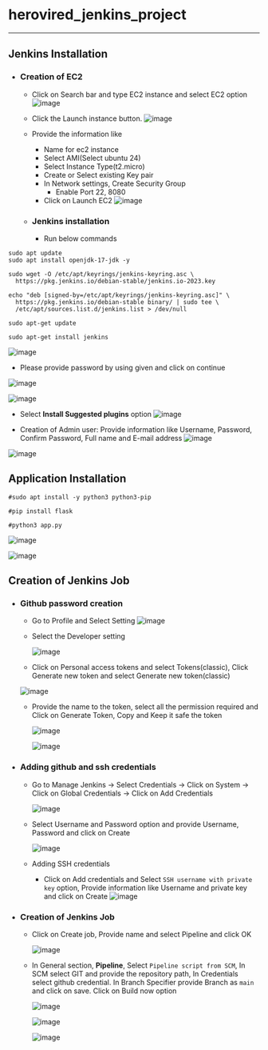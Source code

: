 # herovired_jenkins_project
---------------------------------------
## Jenkins Installation
- ### Creation of EC2
  - Click on Search bar and type EC2 instance and select EC2 option
    ![image](https://github.com/user-attachments/assets/66eff39f-a019-47f4-a4f8-70b1551544dd)

  - Click the Launch instance button.
  ![image](https://github.com/user-attachments/assets/d8957fff-481e-401f-81fc-9ae595b07075)

  - Provide the information like
    - Name for ec2 instance
    - Select AMI(Select ubuntu 24)
    - Select Instance Type(t2.micro)
    - Create or Select existing Key pair
    - In Network settings, Create Security Group
      - Enable Port 22, 8080
    - Click on Launch EC2
  ![image](https://github.com/user-attachments/assets/aa1c0d73-1894-44c2-9e4a-b0b79e535578)


  - ### Jenkins installation
    - Run below commands

```
sudo apt update
sudo apt install openjdk-17-jdk -y

```

```
sudo wget -O /etc/apt/keyrings/jenkins-keyring.asc \
  https://pkg.jenkins.io/debian-stable/jenkins.io-2023.key
```

```
echo "deb [signed-by=/etc/apt/keyrings/jenkins-keyring.asc]" \
  https://pkg.jenkins.io/debian-stable binary/ | sudo tee \
  /etc/apt/sources.list.d/jenkins.list > /dev/null
```

```
sudo apt-get update
```

```
sudo apt-get install jenkins
```

![image](https://github.com/user-attachments/assets/ad797145-6481-402f-b5d9-b4374472d2ca)

- Please provide password by using given and click on continue

![image](https://github.com/user-attachments/assets/a2b61548-1efd-4bee-9955-8218ae6ef321)

![image](https://github.com/user-attachments/assets/120263da-1e08-4a07-94ff-535e580fc17f)

- Select **Install Suggested plugins** option
  ![image](https://github.com/user-attachments/assets/a75e006e-28c1-4167-9a36-58b6aa3405f3)

- Creation of Admin user: Provide information like Username, Password, Confirm Password, Full name and   E-mail address
    ![image](https://github.com/user-attachments/assets/e70bb499-77a7-4115-b1ab-7b0e0e248190)

![image](https://github.com/user-attachments/assets/3a2acbfd-1b76-4377-8fce-1fa1aa663804)

## Application Installation

```
#sudo apt install -y python3 python3-pip
```
```
#pip install flask
```
```
#python3 app.py
```
![image](https://github.com/user-attachments/assets/50d63517-8526-4ac6-8ba4-388492bc058d)

![image](https://github.com/user-attachments/assets/106e14cc-8cf1-4e29-ae2b-5126e99e296d)

## Creation of Jenkins Job
- ### Github password creation
  - Go to Profile and Select Setting
    ![image](https://github.com/user-attachments/assets/2ee688c3-a45f-461e-8823-39a1f8896025)

  - Select the Developer setting

    ![image](https://github.com/user-attachments/assets/ceb599ca-477f-4f58-ae5b-4cbfe155b620)

  -  Click on Personal access tokens and select Tokens(classic), Click Generate new token and select Generate new token(classic)

    ![image](https://github.com/user-attachments/assets/2a0b8702-841c-4875-8738-ba3433491fdb)

  - Provide the name to the token, select all the permission required and Click on Generate Token, Copy and Keep it safe the token

    ![image](https://github.com/user-attachments/assets/5eee2738-0462-42e8-a714-b1fcd8fbd552)

    ![image](https://github.com/user-attachments/assets/dfc18817-98dc-4650-bb12-4413d2e42a0e)

- ### Adding github and ssh credentials
  - Go to Manage Jenkins ->  Select Credentials -> Click on System -> Click on Global Credentials -> Click on Add Credentials

    ![image](https://github.com/user-attachments/assets/a19b041d-349d-4f14-bf9d-42be25b4c1ca)

  - Select Username and Password option and provide Username, Password and click on Create

    ![image](https://github.com/user-attachments/assets/50584c6a-7cbf-45f6-b41d-0d2135e671ba)

  - Adding SSH credentials
    - Click on Add credentials and Select `SSH username with private key` option, Provide information like Username and private key and click on Create
      ![image](https://github.com/user-attachments/assets/89b167e8-e6d1-44ac-8a11-6bfeabc8d5fa)

- ### Creation of Jenkins Job
  - Click on Create job, Provide name and select Pipeline and click OK

    ![image](https://github.com/user-attachments/assets/9cfe2c83-ef19-4a3d-a94b-f46de61b8693)

  - In General section, **Pipeline**, Select `Pipeline script from SCM`, In SCM select GIT and provide the repository path, In Credentials select github credential. In Branch Specifier provide Branch as `main` and click on save. Click on Build now option

    ![image](https://github.com/user-attachments/assets/1a272184-993b-4ad6-a63b-39ada95baf39)

    ![image](https://github.com/user-attachments/assets/608d649c-3fd1-442d-9325-02cc31d86251)

    ![image](https://github.com/user-attachments/assets/36ea4174-23b6-4550-ba79-f3cce36d2e75)


    


  

    
    


      

    




    



























  


     

